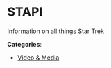 # STAPI


Information on all things Star Trek



**Categories**:
- [Video & Media](https://github.com/apis-list/apis-list#video-and-media)




